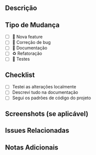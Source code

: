 ## Descrição

<!-- Descreva suas alterações em detalhes -->

## Tipo de Mudança

- [ ] 🚀 Nova feature
- [ ] 🐛 Correção de bug
- [ ] 📝 Documentação
- [ ] ♻️ Refatoração
- [ ] 🧪 Testes

## Checklist

- [ ] Testei as alterações localmente
- [ ] Descrevi tudo na documentação
- [ ] Segui os padrões de código do projeto

## Screenshots (se aplicável)

<!-- Adicione screenshots das alterações visuais -->

## Issues Relacionadas

<!-- Liste as issues relacionadas -->

## Notas Adicionais

<!-- Informações extras sobre a PR -->
